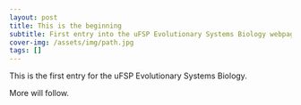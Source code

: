 ```yaml
---
layout: post
title: This is the beginning
subtitle: First entry into the uFSP Evolutionary Systems Biology webpage
cover-img: /assets/img/path.jpg
tags: []
---
```


This is the first entry for the uFSP Evolutionary Systems Biology.

More will follow.
